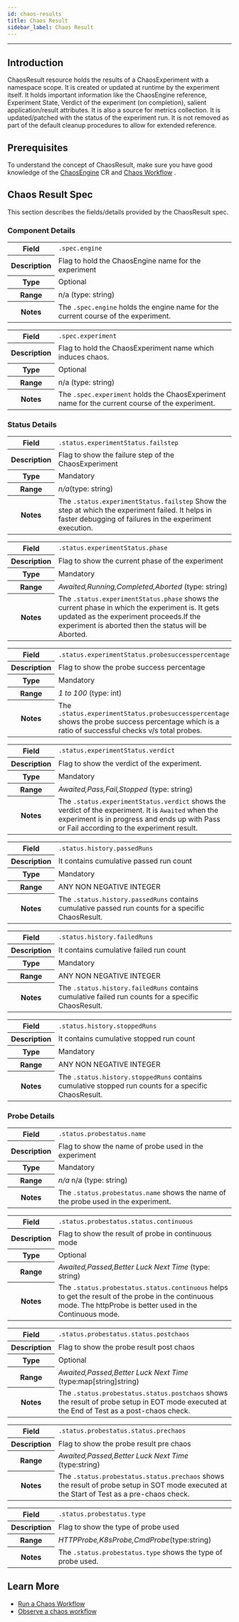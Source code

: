 ```yaml
---
id: chaos-results
title: Chaos Result
sidebar_label: Chaos Result
---
```

------

## Introduction
ChaosResult resource holds the results of a ChaosExperiment with a namespace scope. It is created or updated at runtime by the experiment itself. It holds important information like the ChaosEngine reference, Experiment State, Verdict of the experiment (on completion), salient application/result attributes. It is also a source for metrics collection. It is updated/patched with the status of the experiment run. It is not removed as part of the default cleanup procedures to allow for extended reference.

## Prerequisites
To understand the concept of ChaosResult, make sure you have good knowledge of the [ChaosEngine](chaos-engine) CR and
[Chaos Workflow](chaos-workflow) .

## Chaos Result Spec

This section describes the fields/details provided by the ChaosResult spec.

### Component Details

<table>
<tr>
  <th>Field</th>
  <td><code>.spec.engine</code></td>
</tr>
<tr>
  <th>Description</th>
  <td>Flag to hold the ChaosEngine name for the experiment</td>
</tr>
<tr>
  <th>Type</th>
  <td>Optional</td>
</tr>
<tr>
  <th>Range</th>
  <td>n/a  (type: string)</td>
</tr>
<tr>
  <th>Notes</th>
  <td>The <code>.spec.engine</code> holds the engine name for the current course of the experiment.</td>
</tr>
</table>

<table>
<tr>
  <th>Field</th>
  <td><code>.spec.experiment</code></td>
</tr>
<tr>
  <th>Description</th>
  <td>Flag to hold the ChaosExperiment name which induces chaos.</td>
</tr>
<tr>
  <th>Type</th>
  <td>Optional</td>
</tr>
<tr>
  <th>Range</th>
  <td>n/a (type: string)</td>
</tr>
<tr>
  <th>Notes</th>
  <td>The <code>.spec.experiment</code> holds the ChaosExperiment name for the current course of the experiment.</td>
</tr>
</table>

### Status Details

<table>
<tr>
  <th>Field</th>
  <td><code>.status.experimentStatus.failstep</code></td>
</tr>
<tr>
  <th>Description</th>
  <td>Flag to show the failure step of the ChaosExperiment</td>
</tr>
<tr>
  <th>Type</th>
  <td>Mandatory</td>
</tr>
<tr>
  <th>Range</th>
  <td><i>n/a</i>(type: string)</td>
</tr>
<tr>
  <th>Notes</th>
  <td>The <code>.status.experimentStatus.failstep</code> Show the step at which the experiment failed. It helps in faster debugging of failures in the experiment execution.</td>
</tr>
</table>

<table>
<tr>
  <th>Field</th>
  <td><code>.status.experimentStatus.phase</code></td>
</tr>
<tr>
  <th>Description</th>
  <td>Flag to show the current phase of the experiment</td>
</tr>
<tr>
  <th>Type</th>
  <td>Mandatory</td>
</tr>
<tr>
  <th>Range</th>
  <td><i>Awaited,Running,Completed,Aborted</i> (type: string)</td>
</tr>
<tr>
  <th>Notes</th>
  <td>The <code>.status.experimentStatus.phase</code> shows the current phase in which the experiment is. It gets updated as the experiment proceeds.If the experiment is aborted then the status will be Aborted.</td>
</tr>
</table>

<table>
<tr>
  <th>Field</th>
  <td><code>.status.experimentStatus.probesuccesspercentage</code></td>
</tr>
<tr>
  <th>Description</th>
  <td>Flag to show the probe success percentage</td>
</tr>
<tr>
  <th>Type</th>
  <td>Mandatory</td>
</tr>
<tr>
  <th>Range</th>
  <td><i>1 to 100</i> (type: int)</td>
</tr>
<tr>
  <th>Notes</th>
  <td>The <code>.status.experimentStatus.probesuccesspercentage</code> shows the probe success percentage which is a ratio of successful checks v/s total probes.</td>
</tr>
</table>

<table>
<tr>
  <th>Field</th>
  <td><code>.status.experimentStatus.verdict</code></td>
</tr>
<tr>
  <th>Description</th>
  <td>Flag to show the verdict of the experiment.</td>
</tr>
<tr>
  <th>Type</th>
  <td>Mandatory</td>
</tr>
<tr>
  <th>Range</th>
  <td><i>Awaited,Pass,Fail,Stopped</i> (type: string)</td>
</tr>
<tr>
  <th>Notes</th>
  <td>The <code>.status.experimentStatus.verdict</code> shows the verdict of the experiment. It is <code>Awaited</code> when the experiment is in progress and ends up with Pass or Fail according to the experiment result.</td>
</tr>
</table>

<table>
<tr>
  <th>Field</th>
  <td><code>.status.history.passedRuns</code></td>
</tr>
<tr>
  <th>Description</th>
  <td>It contains cumulative passed run count</td>
</tr>
<tr>
  <th>Type</th>
  <td>Mandatory</td>
</tr>
<tr>
  <th>Range</th>
  <td> ANY NON NEGATIVE INTEGER </td>
</tr>
<tr>
  <th>Notes</th>
  <td>The <code>.status.history.passedRuns</code> contains cumulative passed run counts for a specific ChaosResult.</td>
</tr>
</table>

<table>
<tr>
  <th>Field</th>
  <td><code>.status.history.failedRuns</code></td>
</tr>
<tr>
  <th>Description</th>
  <td>It contains cumulative failed run count</td>
</tr>
<tr>
  <th>Type</th>
  <td>Mandatory</td>
</tr>
<tr>
  <th>Range</th>
  <td> ANY NON NEGATIVE INTEGER </td>
</tr>
<tr>
  <th>Notes</th>
  <td>The <code>.status.history.failedRuns</code> contains cumulative failed run counts for a specific ChaosResult.</td>
</tr>
</table>

<table>
<tr>
  <th>Field</th>
  <td><code>.status.history.stoppedRuns</code></td>
</tr>
<tr>
  <th>Description</th>
  <td>It contains cumulative stopped run count</td>
</tr>
<tr>
  <th>Type</th>
  <td>Mandatory</td>
</tr>
<tr>
  <th>Range</th>
  <td> ANY NON NEGATIVE INTEGER </td>
</tr>
<tr>
  <th>Notes</th>
  <td>The <code>.status.history.stoppedRuns</code> contains cumulative stopped run counts for a specific ChaosResult.</td>
</tr>
</table>

### Probe Details

<table>
<tr>
  <th>Field</th>
  <td><code>.status.probestatus.name</code></td>
</tr>
<tr>
  <th>Description</th>
  <td>Flag to show the name of probe used in the experiment</td>
</tr>
<tr>
  <th>Type</th>
  <td>Mandatory</td>
</tr>
<tr>
  <th>Range</th>
  <td><i>n/a</i> n/a (type: string)</td>
</tr>
<tr>
  <th>Notes</th>
  <td>The <code>.status.probestatus.name</code> shows the name of the probe used in the experiment.</td>
</tr>
</table>

<table>
<tr>
  <th>Field</th>
  <td><code>.status.probestatus.status.continuous</code></td>
</tr>
<tr>
  <th>Description</th>
  <td>Flag to show the result of probe in continuous mode</td>
</tr>
<tr>
  <th>Type</th>
  <td>Optional</td>
</tr>
<tr>
  <th>Range</th>
  <td><i>Awaited,Passed,Better Luck Next Time</i> (type: string)</td>
</tr>
<tr>
  <th>Notes</th>
  <td>The <code>.status.probestatus.status.continuous</code> helps to get the result of the probe in the continuous mode. The httpProbe is better used in the Continuous mode.</td>
</tr>
</table>

<table>
<tr>
  <th>Field</th>
  <td><code>.status.probestatus.status.postchaos</code></td>
</tr>
<tr>
  <th>Description</th>
  <td>Flag to show the probe result post chaos</td>
</tr>
<tr>
  <th>Type</th>
  <td>Optional</td>
</tr>
<tr>
  <th>Range</th>
  <td><i>Awaited,Passed,Better Luck Next Time</i> (type:map[string]string)</td>
</tr>
<tr>
  <th>Notes</th>
  <td>The <code>.status.probestatus.status.postchaos</code> shows the result of probe setup in EOT mode executed at the End of Test as a post-chaos check. </td>
</tr>
</table>

<table>
<tr>
  <th>Field</th>
  <td><code>.status.probestatus.status.prechaos</code></td>
</tr>
<tr>
  <th>Description</th>
  <td>Flag to show the probe result pre chaos</td>
</tr>
<tr>
  <th>Range</th>
  <td><i>Awaited,Passed,Better Luck Next Time</i> (type:string)</td>
</tr>
<tr>
  <th>Notes</th>
  <td>The <code>.status.probestatus.status.prechaos</code> shows the result of probe setup in SOT mode executed at the Start of Test as a pre-chaos check.</td>
</tr>
</table>

<table>
<tr>
  <th>Field</th>
  <td><code>.status.probestatus.type</code></td>
</tr>
<tr>
  <th>Description</th>
  <td>Flag to show the type of probe used</td>
</tr>
<tr>
  <th>Range</th>
  <td>
<i>HTTPProbe,K8sProbe,CmdProbe</i>(type:string)</td>
</tr>
<tr>
  <th>Notes</th>
  <td>The <code>.status.probestatus.type</code> shows the type of probe used.</td>
</tr>
</table>

## Learn More

- [Run a Chaos Workflow](../getting-started/run-your-first-workflow)
- [Observe a chaos workflow](observe-workflow)